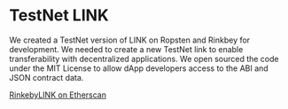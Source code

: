 # TestNet LINK

We created a TestNet version of LINK on Ropsten and Rinkbey for development. 
We needed to create a new TestNet link to enable transferability with decentralized applications.
We open sourced the code under the MIT License to allow dApp developers access to the ABI and JSON contract data.
&nbsp;

[RinkebyLINK on Etherscan](https://rinkeby.etherscan.io/token/0xa591afbc1a81ea1c61edefa3a36d54f50ca05cad)

